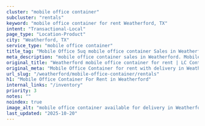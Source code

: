 ```yaml
---
cluster: "mobile office container"
subcluster: "rentals"
keyword: "mobile office container for rent Weatherford, TX"
intent: "Transactional-Local"
page_type: "Location-Product"
city: "Weatherford, TX"
service_type: "mobile office container"
title_tag: "Mobile Office 5uq mobile office container Sales in Weatherford | LC Container"
meta_description: "mobile office container sales in Weatherford. Mobile office containers for workspace solutions. Fast delivery, competitive pricing. Serving mobile office container area. Quote ID: EOY. Call (214) 524-4168 for your free quote today."
original_title: "Weatherford mobile office container for rent | LC Container"
original_meta: "Mobile Office Container for rent with delivery in Weatherford, TX. LC Container — local Since 2003. Get pricing today."
url_slug: "/weatherford/mobile-office-container/rentals"
h1: "Mobile Office Container For Rent in Weatherford"
internal_links: "/inventory"
priority: 3
notes: ""
noindex: true
image_alt: "mobile office container available for delivery in Weatherford"
last_updated: "2025-10-20"
---
```


<!-- TODO: Add unique city/inventory copy, images, and internal links here. -->
